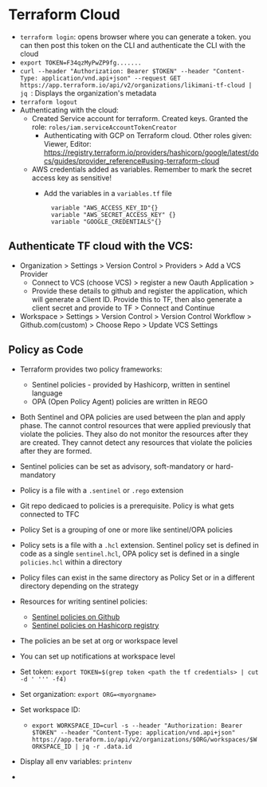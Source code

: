 # Terraform Cloud
- `terraform login`: opens browser where you can generate a token. you can then post this token on the CLI and authenticate the CLI with the cloud
- `export TOKEN=F34qzMyPwZP9fg.......`
- `curl --header "Authorization: Bearer $TOKEN" --header "Content-Type: application/vnd.api+json" --request GET https://app.terraform.io/api/v2/organizations/likimani-tf-cloud | jq `: Displays the organization's metadata
- `terraform logout`
- Authenticating with the cloud:
  - Created Service account for terraform. Created keys. Granted the role: `roles/iam.serviceAccountTokenCreator`
    - Authenticating with GCP on Terraform cloud. Other roles given: Viewer, Editor: <https://registry.terraform.io/providers/hashicorp/google/latest/docs/guides/provider_reference#using-terraform-cloud> 
  - AWS credentials added as variables. Remember to mark the secret access key as sensitive!
    - Add the variables in a `variables.tf` file
      
      ```
        variable "AWS_ACCESS_KEY_ID"{}
        variable "AWS_SECRET_ACCESS_KEY" {}
        variable "GOOGLE_CREDENTIALS"{}
      ```

## Authenticate TF cloud with the VCS:
  - Organization > Settings > Version Control > Providers > Add a VCS Provider
    - Connect to VCS (choose VCS) > register a new Oauth Application >
    - Provide these details to github and register the application, which will generate a Client ID. Provide this to TF, then also generate a client secret and provide to TF > Connect and Continue
  - Workspace > Settings > Version Control > Version Control Workflow > Github.com(custom) > Choose Repo > Update VCS Settings

## Policy as Code
  - Terraform provides two policy frameworks:
    - Sentinel policies - provided by Hashicorp, written in sentinel language
    - OPA (Open Policy Agent) policies are written in REGO
  - Both Sentinel and OPA policies are used between the plan and apply phase. The cannot control resources that were applied previously that violate the policies. They also do not monitor the resources after they are created. They cannot detect any resources that violate the policies after they are formed.
  - Sentinel policies can be set as advisory, soft-mandatory or hard-mandatory
  - Policy is a file with a `.sentinel` or `.rego` extension
  - Git repo dedicaed to policies is a prerequisite. Policy is what gets connected to TFC
  - Policy Set is a grouping of one or more like sentinel/OPA policies
  - Policy sets is a file with a `.hcl` extension. Sentinel policy set is defined in code as a single `sentinel.hcl`, OPA policy set is defined in a single `policies.hcl` within a directory
  - Policy files can exist in the same directory as Policy Set or in a different directory depending on the strategy
  - Resources for writing sentinel policies: 
    - [Sentinel policies on Github](https://github.com/hashicorp/terraform-guides/tree/master/governance)
    - [Sentinel policies on Hashicorp registry](https://registry.terraform.io/browse/policies)
  - The policies an be set at org or workspace level

- You can set up notifications at workspace level
- Set token: `export TOKEN=$(grep token <path the tf credentials> | cut -d ' ''' -f4)`
- Set organization: `export ORG=<myorgname>`
- Set workspace ID:
  - `export WORKSPACE_ID=curl -s --header "Authorization: Bearer $TOKEN" --header "Content-Type: application/vnd.api+json" https://app.teraform.io/api/v2/organizations/$ORG/workspaces/$WORKSPACE_ID | jq -r .data.id`
  
- Display all env variables: `printenv`
- 